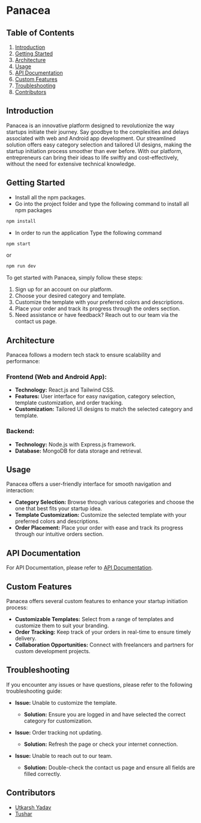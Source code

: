 # Panacea

## Table of Contents

1. [Introduction](#introduction)
2. [Getting Started](#getting-started)
3. [Architecture](#architecture)
4. [Usage](#usage)
5. [API Documentation](#api-documentation)
6. [Custom Features](#custom-features)
7. [Troubleshooting](#troubleshooting)
8. [Contributors](#contributors)

## Introduction

Panacea is an innovative platform designed to revolutionize the way startups initiate their journey. Say goodbye to the complexities and delays associated with web and Android app development. Our streamlined solution offers easy category selection and tailored UI designs, making the startup initiation process smoother than ever before. With our platform, entrepreneurs can bring their ideas to life swiftly and cost-effectively, without the need for extensive technical knowledge.

## Getting Started
- Install all the npm packages. 
- Go into the project folder and type the following command to install all npm packages

```bash
npm install
```

- In order to run the application Type the following command

```bash
npm start
```
  or
```bash
npm run dev
```

To get started with Panacea, simply follow these steps:

1. Sign up for an account on our platform.
2. Choose your desired category and template.
3. Customize the template with your preferred colors and descriptions.
4. Place your order and track its progress through the orders section.
5. Need assistance or have feedback? Reach out to our team via the contact us page.

## Architecture

Panacea follows a modern tech stack to ensure scalability and performance:

### Frontend (Web and Android App):

- **Technology:** React.js and Tailwind CSS.
- **Features:** User interface for easy navigation, category selection, template customization, and order tracking.
- **Customization:** Tailored UI designs to match the selected category and template.

### Backend:

- **Technology:** Node.js with Express.js framework.
- **Database:** MongoDB for data storage and retrieval.

## Usage

Panacea offers a user-friendly interface for smooth navigation and interaction:

- **Category Selection:** Browse through various categories and choose the one that best fits your startup idea.
- **Template Customization:** Customize the selected template with your preferred colors and descriptions.
- **Order Placement:** Place your order with ease and track its progress through our intuitive orders section.

## API Documentation

For API Documentation, please refer to [API Documentation](#).

## Custom Features

Panacea offers several custom features to enhance your startup initiation process:

- **Customizable Templates:** Select from a range of templates and customize them to suit your branding.
- **Order Tracking:** Keep track of your orders in real-time to ensure timely delivery.
- **Collaboration Opportunities:** Connect with freelancers and partners for custom development projects.

## Troubleshooting

If you encounter any issues or have questions, please refer to the following troubleshooting guide:

- **Issue:** Unable to customize the template.
  - **Solution:** Ensure you are logged in and have selected the correct category for customization.

- **Issue:** Order tracking not updating.
  - **Solution:** Refresh the page or check your internet connection.

- **Issue:** Unable to reach out to our team.
  - **Solution:** Double-check the contact us page and ensure all fields are filled correctly.

## Contributors

- [Utkarsh Yadav](https://github.com/utkarshYadav21)
- [Tushar](https://github.com/AadityaPandey30)



